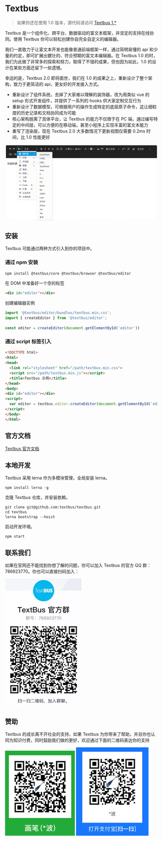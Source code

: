 Textbus
================================

> 如果你还在使用 1.0 版本，源代码请访问 [Textbus 1.*](https://github.com/textbus/textbus-1.0)

Textbus 是一个组件化、跨平台、数据驱动的富文本框架，并坚定的支持在线协同。使用 Textbus 你可以轻松创建你自完全自定义的编辑器。

我们一直致力于让富文本开发也能像普通前端框架一样，通过简明易懂的 api 和少量的约定，即可扩展出健壮的、符合预期的富文本编辑器。在 Textbus 1.0 的时，我们为此做了非常多的探索和努力，取得了不错的成果，但也因为如此，1.0 的设计在某些方面还留下一些遗憾。

幸运的是，Textbus 2.0 即将面世，我们在 1.0 的成果之上，重新设计了整个架构，致力于更简洁的 api，更友好的开发接入方式。

+ 重新设计了组件系统，去掉了大家难以理解的装饰器，改为用类似 vue 的 setup 形式开发组件，并提供了一系列的 hooks 供大家定制交互行为
+ 重新设计了数据模型，可根据用户的操作生成特定的底层原子命令，这让细粒度的历史记录和文档协同成为可能
+ 核心架构脱离了具体平台，让 Textbus 的能力不仅限于在 PC 端，通过编写特定的中间层，可以方便的在移动端，甚至小程序上实现丰富的富文本能力
+ 重写了渲染层，现在 Textbus 2.0 大多数情况下更新视图仅需要 0.2ms 时间，比 1.0 性能更好

![](./_source/demo.png)

## 安装

Textbus 可能通过两种方式引入到你的项目中。

### 通过 npm 安装
```
npm install @textbus/core @textbus/browser @textbus/editor
```
在 DOM 中准备好一个空的标签
```html
<div id="editor"></div>
```

创建编辑器实例

```ts
import '@textbus/editor/bundles/textbus.min.css';
import { createEditor } from '@textbus/editor';

const editor = createEditor(document.getElementById('editor'))

```


### 通过 script 标签引入

```html
<!DOCTYPE html>
<html>
<head>
  <link rel="stylesheet" href="/path/textbus.min.css">
  <script src="/path/textbus.min.js"></script>
  <title>Textbus 示例</title>
</head>
<body>
<div id="editor"></div>
<script>
  var editor = textbus.editor.createEditor(document.getElementById('editor'))
</script>
</body>
</html>
```
## 官方文档

[Textbus 官方文档](https://Textbus.io)

## 本地开发

Textbus 采用 lerna 作为多模块管理，全局安装 lerna。

```
npm install lerna -g
```

克隆 Textbus 仓库，并安装依赖。

```
git clone git@github.com:textbus/textbus.git
cd textbus
lerna bootstrap --hoist
```

启动开发环境。

```
npm start
```

## 联系我们

如果在官网还不能找到你想了解的问题，你可以加入 Textbus 的官方 QQ 群：786923770。你也可以直接扫码加入：

![](./_source/qq-group.jpg)

## 赞助

Textbus 的成长离不开社会的支持，如果 Textbus 为你带来了帮助，并且你也认同为知识付费，同时鼓励我们做的更好，欢迎通过下面的二维码表达你的支持

![](./_source/wx.jpg) ![](./_source/alipay.jpg)
